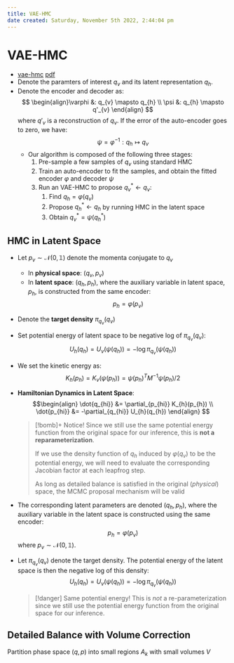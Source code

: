 ```yaml
---
title: VAE-HMC
date created: Saturday, November 5th 2022, 2:44:04 pm
---
```

# VAE-HMC

- [vae-hmc](https://web.archive.org/web/20211210014921/https://escholarship.org/content/qt1wg9r75h/qt1wg9r75h_noSplash_d29157bf647afc3178919951aecb6162.pdf?t=q0unn4) [pdf](file:///Users/saforem2/Downloads/vae-hmc.pdf)
- Denote the paramters of interest $q_v$ and its latent representation $q_h$.
- Denote the encoder and decoder as:
  $$
    \begin{align}\varphi &: q_{v} \mapsto q_{h} \\
    \psi &: q_{h} \mapsto q'_{v}
    \end{align}
    $$
  where $q'_{v}$ is a reconstruction of $q_{v}$. If the error of the auto-encoder goes to zero, we have:
  $$\psi = \varphi^{-1}: q_{h} \mapsto q_{v}$$
  - Our algorithm is composed of the following three stages:
	  1. Pre-sample a few samples of $q_{v}$ using standard HMC
	  2. Train an auto-encoder to fit the samples, and obtain the fitted encoder $\varphi$ and decoder $\psi$
	  3. Run an VAE-HMC to propose $q^{\ast}_{v} \gets q_{v}$:
		  1. Find $q_{h} = \varphi(q_{v})$
		  2. Propose $q^{\ast}_{h} \gets q_{h}$ by running HMC in the latent space
		  3. Obtain $q^{\ast}_{v} = \psi(q^{\ast}_{h})$

## HMC in Latent Space

- Let $p_{v} \sim \mathcal{N}(0, \mathbb{1})$ denote the momenta conjugate to $q_{v}$
    - In **physical space**: $(q_{v}, p_{v})$
    - In **latent space**: $(q_{h}, p_{h})$, where the auxiliary variable in latent space, $p_{h}$, is constructed from the same encoder:
    $$p_{h} = \varphi(p_{v})$$
- Denote the **target density** $\pi_{q_{v}}(q_{v})$
- Set potential energy of latent space to be negative log of $\pi_{q_{v}}(q_{v})$:
  $$U_{h}(q_{h}) = U_{v}(\psi(q_{h})) = -\log \pi_{q_{v}}(\psi(q_{h}))$$
- We set the kinetic energy as:
  $$ K_{h}(p_{h}) = K_{v}(\psi(p_{h})) = \psi(p_{h})^{T}M^{-1}\psi(p_{h}) / 2$$
- **Hamiltonian Dynamics in Latent Space**:
  $$\begin{align}
    \dot{q_{hi}} &= \partial_{p_{hi}} K_{h}(p_{h}) \\
    \dot{p_{hi}} &= -\partial_{q_{hi}} U_{h}(q_{h})
    \end{align}
    $$


  > [!bomb]+ Notice!
  > Since we still use the same potential energy function from the original space for our inference, this is **not a reparameterization**.
  >
  > If we use the density function of $q_{h}$ induced by $\varphi(q_{v})$ to be the potential energy, we will need to evaluate the corresponding Jacobian factor at each leapfrog step.
  >
  > As long as detailed balance is satisfied in the original (_physical_) space, the MCMC proposal mechanism will be valid


- The corresponding latent parameters are denoted $(q_{h}, p_{h})$, where the auxiliary variable in the latent space is constructed using the same encoder:
  $$p_{h} = \varphi(p_{v})$$
  where $p_{v}\sim \mathcal{N}(0, \mathbb{1})$.
- Let $\pi_{q_{v}}(q_{v})$ denote the target density. The potential energy of the latent space is then the negative log of this density:
  $$U_{h}(q_{h}) = U_{v}(\psi(q_{h})) = -\log \pi_{q_{v}}(\psi(q_{h}))$$
  > [!danger] Same potential energy!
  > This is _not_ a re-parameterization since we still use the potential energy function from the original space for our inference.


## Detailed Balance with Volume Correction

Partition phase space $(q, p)$ into small regions $A_{k}$ with small volumes $V$


